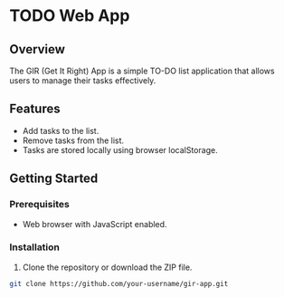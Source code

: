 # TODO Web App

## Overview

The GIR (Get It Right) App is a simple TO-DO list application that allows users to manage their tasks effectively.

## Features

- Add tasks to the list.
- Remove tasks from the list.
- Tasks are stored locally using browser localStorage.

## Getting Started

### Prerequisites

- Web browser with JavaScript enabled.

### Installation

1. Clone the repository or download the ZIP file.

```bash
git clone https://github.com/your-username/gir-app.git

